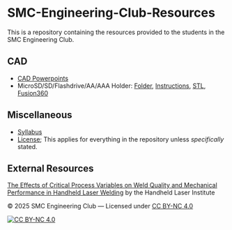 # SMC-Engineering-Club-Resources
This is a repository containing the resources provided to the students in the SMC Engineering Club.

## CAD
- [CAD Powerpoints](https://github.com/SMC-Engineering-Club/Resources/tree/main/Powerpoints/CAD)
- MicroSD/SD/Flashdrive/AA/AAA Holder: [Folder](https://github.com/thomas-yamada/SMC-Engineering-Club-Resources/tree/main/CAD/storage-battery), [Instructions](https://github.com/thomas-yamada/SMC-Engineering-Club-Resources/blob/main/CAD/storage-battery/word-instructions), [STL](https://github.com/thomas-yamada/SMC-Engineering-Club-Resources/blob/main/CAD/storage-battery/microSD-SD-flashdrive-AA-AAA%20holder%20final%20version.%20v1.stl), [Fusion360](https://github.com/thomas-yamada/SMC-Engineering-Club-Resources/blob/main/CAD/storage-battery/microSD-SD-flashdrive-AA-AAA%20holder%20final%20version.%20v1.f3d)

## Miscellaneous
- [Syllabus](https://github.com/SMC-Engineering-Club/Resources/blob/main/Syllabus.md)
- [License](https://github.com/SMC-Engineering-Club/Resources/blob/main/LICENSE); This applies for everything in the repository unless _specifically_ stated.


## External Resources


[The Effects of Critical Process Variables on Weld Quality and Mechanical Performance in Handheld Laser Welding](https://handheldlaserinstitute.com/the-effects-of-critical-process-parameters/) by the Handheld Laser Institute



&copy; 2025 SMC Engineering Club — Licensed under [CC BY-NC 4.0](https://creativecommons.org/licenses/by-nc/4.0/)

[![CC BY-NC 4.0][cc-by-nc-svg]][cc-by-nc]

[cc-by-nc]: https://creativecommons.org/licenses/by-nc/4.0/
[cc-by-nc-svg]: https://mirrors.creativecommons.org/presskit/buttons/88x31/svg/by-nc.svg
